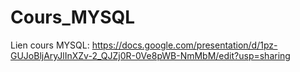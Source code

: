 # Cours_MYSQL

Lien cours MYSQL: https://docs.google.com/presentation/d/1pz-GUJoBljAryJlInXZv-2_QJZj0R-0Ve8pWB-NmMbM/edit?usp=sharing
